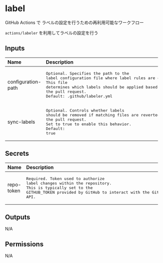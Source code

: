 # label

GitHub Actions で ラベルの設定を行うための再利用可能なワークフロー

`actions/labeler` を利用してラベルの設定を行う

<!-- actdocs start -->

## Inputs

| Name | Description | Type | Default | Required |
| :--- | :---------- | :--- | :------ | :------: |
| configuration-path | <pre>Optional. Specifies the path to the label configuration file where label rules are defined.<br>This file determines which labels should be applied based on file paths changed in the pull request.<br>Default: .github/labeler.yml</pre> | `string` | `.github/labeler.yml` | no |
| sync-labels | <pre>Optional. Controls whether labels should be removed if matching files are reverted or no longer changed by the pull request.<br>Set to true to enable this behavior.<br>Default: true</pre> | `boolean` | `true` | no |

## Secrets

| Name | Description | Required |
| :--- | :---------- | :------: |
| repo-token | <pre>Required. Token used to authorize label changes within the repository.<br>This is typically set to the GITHUB_TOKEN provided by GitHub to interact with the GitHub API.</pre> | yes |

## Outputs

N/A

## Permissions

N/A

<!-- actdocs end -->


